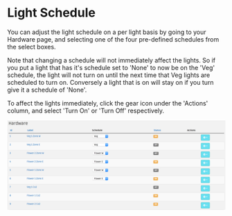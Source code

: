 # Light Schedule

You can adjust the light schedule on a per light basis by going to your Hardware page, and selecting one of the four
pre-defined schedules from the select boxes.

Note that changing a schedule will not immediately affect the lights. So if you put a light that has it's schedule
set to 'None' to now be on the 'Veg' schedule, the light will not turn on until the next time that Veg lights are
scheduled to turn on. Conversely a light that is on will stay on if you turn give it a schedule of 'None'.

To affect the lights immediately, click the gear icon under the 'Actions' column, and select 'Turn On' or 'Turn Off'
respectively.

![](light-schedule.png)

